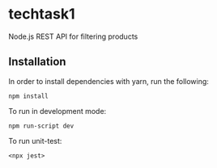 # techtask1
Node.js REST API for filtering products

## Installation

In order to install dependencies with yarn, run the following:

```
npm install
```

To run in development mode:

```
npm run-script dev
```

To run unit-test:

```
<npx jest>
```

